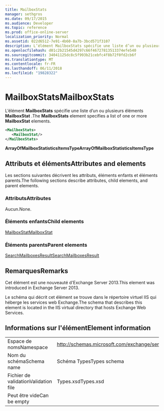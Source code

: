 ```yaml
---
title: MailboxStats
manager: sethgros
ms.date: 09/17/2015
ms.audience: Developer
ms.topic: reference
ms.prod: office-online-server
localization_priority: Normal
ms.assetid: 022d6512-7e91-4b60-8a7b-3bcd571f3107
description: L’élément MailboxStats spécifie une liste d’un ou plusieurs éléments MailboxStat.
ms.openlocfilehash: d01c2b21545d4297c66f46727813513374efe540
ms.sourcegitcommit: 34041125dc8c5f993b21cebfc4f8b72f0fd2cb6f
ms.translationtype: MT
ms.contentlocale: fr-FR
ms.lasthandoff: 06/11/2018
ms.locfileid: "19828322"
---
```

# <a name="mailboxstats"></a><span data-ttu-id="679cf-103">MailboxStats</span><span class="sxs-lookup"><span data-stu-id="679cf-103">MailboxStats</span></span>

<span data-ttu-id="679cf-104">L’élément **MailboxStats** spécifie une liste d’un ou plusieurs éléments **MailboxStat** .</span><span class="sxs-lookup"><span data-stu-id="679cf-104">The **MailboxStats** element specifies a list of one or more **MailboxStat** elements.</span></span> 
  
```XML
<MailboxStats>
   <MailboxStat/>
</MailboxStats>
```

<span data-ttu-id="679cf-105">**ArrayOfMailboxStatisticsItemsType**</span><span class="sxs-lookup"><span data-stu-id="679cf-105">**ArrayOfMailboxStatisticsItemsType**</span></span>

## <a name="attributes-and-elements"></a><span data-ttu-id="679cf-106">Attributs et éléments</span><span class="sxs-lookup"><span data-stu-id="679cf-106">Attributes and elements</span></span>

<span data-ttu-id="679cf-107">Les sections suivantes décrivent les attributs, éléments enfants et éléments parents.</span><span class="sxs-lookup"><span data-stu-id="679cf-107">The following sections describe attributes, child elements, and parent elements.</span></span>
  
### <a name="attributes"></a><span data-ttu-id="679cf-108">Attributs</span><span class="sxs-lookup"><span data-stu-id="679cf-108">Attributes</span></span>

<span data-ttu-id="679cf-109">Aucun.</span><span class="sxs-lookup"><span data-stu-id="679cf-109">None.</span></span>
  
### <a name="child-elements"></a><span data-ttu-id="679cf-110">Éléments enfants</span><span class="sxs-lookup"><span data-stu-id="679cf-110">Child elements</span></span>

[<span data-ttu-id="679cf-111">MailboxStat</span><span class="sxs-lookup"><span data-stu-id="679cf-111">MailboxStat</span></span>](mailboxstat.md)
  
### <a name="parent-elements"></a><span data-ttu-id="679cf-112">Éléments parents</span><span class="sxs-lookup"><span data-stu-id="679cf-112">Parent elements</span></span>

[<span data-ttu-id="679cf-113">SearchMailboxesResult</span><span class="sxs-lookup"><span data-stu-id="679cf-113">SearchMailboxesResult</span></span>](searchmailboxesresult.md)
  
## <a name="remarks"></a><span data-ttu-id="679cf-114">Remarques</span><span class="sxs-lookup"><span data-stu-id="679cf-114">Remarks</span></span>

<span data-ttu-id="679cf-115">Cet élément est une nouveauté d'Exchange Server 2013.</span><span class="sxs-lookup"><span data-stu-id="679cf-115">This element was introduced in Exchange Server 2013.</span></span>
  
<span data-ttu-id="679cf-116">Le schéma qui décrit cet élément se trouve dans le répertoire virtuel IIS qui héberge les services web Exchange.</span><span class="sxs-lookup"><span data-stu-id="679cf-116">The schema that describes this element is located in the IIS virtual directory that hosts Exchange Web Services.</span></span>
  
## <a name="element-information"></a><span data-ttu-id="679cf-117">Informations sur l'élément</span><span class="sxs-lookup"><span data-stu-id="679cf-117">Element information</span></span>

|||
|:-----|:-----|
|<span data-ttu-id="679cf-118">Espace de noms</span><span class="sxs-lookup"><span data-stu-id="679cf-118">Namespace</span></span>  <br/> |http://schemas.microsoft.com/exchange/services/2006/types  <br/> |
|<span data-ttu-id="679cf-119">Nom du schéma</span><span class="sxs-lookup"><span data-stu-id="679cf-119">Schema name</span></span>  <br/> |<span data-ttu-id="679cf-120">Schéma Types</span><span class="sxs-lookup"><span data-stu-id="679cf-120">Types schema</span></span>  <br/> |
|<span data-ttu-id="679cf-121">Fichier de validation</span><span class="sxs-lookup"><span data-stu-id="679cf-121">Validation file</span></span>  <br/> |<span data-ttu-id="679cf-122">Types.xsd</span><span class="sxs-lookup"><span data-stu-id="679cf-122">Types.xsd</span></span>  <br/> |
|<span data-ttu-id="679cf-123">Peut être vide</span><span class="sxs-lookup"><span data-stu-id="679cf-123">Can be empty</span></span>  <br/> ||
   

